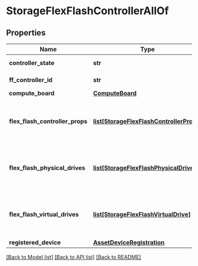 # StorageFlexFlashControllerAllOf

## Properties
Name | Type | Description | Notes
------------ | ------------- | ------------- | -------------
**controller_state** | **str** |  | [optional] [readonly] 
**ff_controller_id** | **str** |  | [optional] [readonly] 
**compute_board** | [**ComputeBoard**](.md) |  | [optional] 
**flex_flash_controller_props** | [**list[StorageFlexFlashControllerProps]**](StorageFlexFlashControllerProps.md) | A reference to a storageFlexFlashControllerProps resource. When the $expand query parameter is specified, the referenced resource is returned inline.  | [optional] [readonly] 
**flex_flash_physical_drives** | [**list[StorageFlexFlashPhysicalDrive]**](StorageFlexFlashPhysicalDrive.md) | A reference to a storageFlexFlashPhysicalDrive resource. When the $expand query parameter is specified, the referenced resource is returned inline.  | [optional] [readonly] 
**flex_flash_virtual_drives** | [**list[StorageFlexFlashVirtualDrive]**](StorageFlexFlashVirtualDrive.md) | A reference to a storageFlexFlashVirtualDrive resource. When the $expand query parameter is specified, the referenced resource is returned inline.  | [optional] [readonly] 
**registered_device** | [**AssetDeviceRegistration**](.md) |  | [optional] 

[[Back to Model list]](../README.md#documentation-for-models) [[Back to API list]](../README.md#documentation-for-api-endpoints) [[Back to README]](../README.md)


